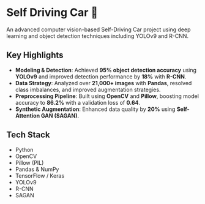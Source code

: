 # Self Driving Car 🚗

An advanced computer vision-based Self-Driving Car project using deep learning and object detection techniques including YOLOv9 and R-CNN.

##  Key Highlights

-  **Modeling & Detection**: Achieved **95% object detection accuracy** using **YOLOv9** and improved detection performance by **18%** with **R-CNN**.
-  **Data Strategy**: Analyzed over **21,000+ images** with **Pandas**, resolved class imbalances, and improved augmentation strategies.
-  **Preprocessing Pipeline**: Built using **OpenCV** and **Pillow**, boosting model accuracy to **86.2%** with a validation loss of **0.64**.
-  **Synthetic Augmentation**: Enhanced data quality by **20%** using **Self-Attention GAN (SAGAN)**.

##  Tech Stack

- Python
- OpenCV
- Pillow (PIL)
- Pandas & NumPy
- TensorFlow / Keras
- YOLOv9
- R-CNN
- SAGAN


